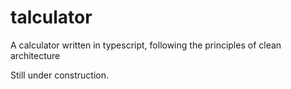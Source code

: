# talculator
A calculator written in typescript, following the principles of clean architecture

Still under construction.
